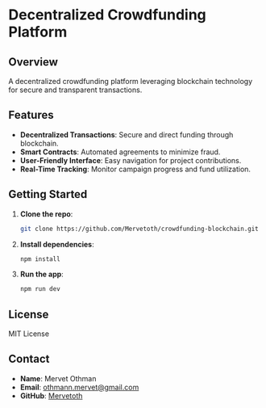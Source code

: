 # Decentralized Crowdfunding Platform

## Overview
A decentralized crowdfunding platform leveraging blockchain technology for secure and transparent transactions.

## Features
- **Decentralized Transactions**: Secure and direct funding through blockchain.
- **Smart Contracts**: Automated agreements to minimize fraud.
- **User-Friendly Interface**: Easy navigation for project contributions.
- **Real-Time Tracking**: Monitor campaign progress and fund utilization.

## Getting Started
1. **Clone the repo**:
   ```bash
   git clone https://github.com/Mervetoth/crowdfunding-blockchain.git
   ```
2. **Install dependencies**:
   ```bash
   npm install
   ```
3. **Run the app**:
   ```bash
   npm run dev
   ```

## License
MIT License

## Contact
- **Name**: Mervet Othman
- **Email**: othmann.mervet@gmail.com
- **GitHub**: [Mervetoth](https://github.com/Mervetoth)
```
